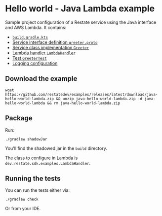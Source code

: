 # Hello world - Java Lambda example

Sample project configuration of a Restate service using the Java interface and AWS Lambda. It contains:

* [`build.gradle.kts`](build.gradle.kts)
* [Service interface definition `greeter.proto`](src/main/proto/greeter.proto)
* [Service class implementation `Greeter`](src/main/java/dev/restate/sdk/examples/Greeter.java)
* [Lambda handler `LambdaHandler`](src/main/java/dev/restate/sdk/examples/LambdaHandler.java)
* [Test `GreeterTest`](src/test/java/dev/restate/sdk/examples/GreeterTest.java)
* [Logging configuration](src/main/resources/log4j2.properties)

## Download the example

```shell
wget https://github.com/restatedev/examples/releases/latest/download/java-hello-world-lambda.zip && unzip java-hello-world-lambda.zip -d java-hello-world-lambda && rm java-hello-world-lambda.zip
```

## Package

Run:

```shell
./gradlew shadowJar
```

You'll find the shadowed jar in the `build` directory.

The class to configure in Lambda is `dev.restate.sdk.examples.LambdaHandler`.

## Running the tests

You can run the tests either via:

```shell
./gradlew check
```

Or from your IDE.